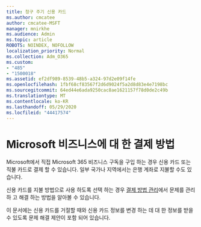 ```yaml
---
title: 청구 주기 신용 카드
ms.author: cmcatee
author: cmcatee-MSFT
manager: mnirkhe
ms.audience: Admin
ms.topic: article
ROBOTS: NOINDEX, NOFOLLOW
localization_priority: Normal
ms.collection: Adm_O365
ms.custom:
- "485"
- "1500018"
ms.assetid: ef2df989-8539-48b5-a324-97d2e09f14fe
ms.openlocfilehash: 1fbf68cf83567f2d6d9024f5a2d8d83e4e7198bc
ms.sourcegitcommit: 64ed44e6ada9250cac8ae1621157f78d0de2c49b
ms.translationtype: MT
ms.contentlocale: ko-KR
ms.lasthandoff: 05/29/2020
ms.locfileid: "44417574"
---
```

# <a name="payment-methods-for-microsoft-for-business"></a>Microsoft 비즈니스에 대 한 결제 방법

Microsoft에서 직접 Microsoft 365 비즈니스 구독을 구입 하는 경우 신용 카드 또는 직불 카드로 결제 할 수 있습니다. 일부 국가나 지역에서는 은행 계좌로 지불할 수도 있습니다.
  
신용 카드를 지불 방법으로 사용 하도록 선택 하는 경우 [결제 방법 관리](https://docs.microsoft.com/microsoft-365/commerce/billing-and-payments/manage-payment-methods)에서 문제를 관리 하 고 해결 하는 방법을 알아볼 수 있습니다.
  
이 문서에는 신용 카드를 거절할 때와 신용 카드 정보를 변경 하는 데 대 한 정보를 받을 수 있도록 문제 해결 제안이 포함 되어 있습니다.